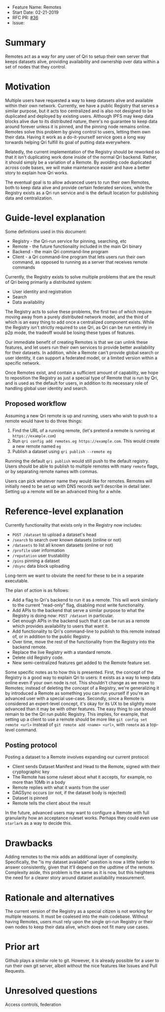 - Feature Name: Remotes
- Start Date: 02-21-2019
- RFC PR: [#36](https://github.com/qri-io/rfcs/pull/36)
- Issue: <!-- (leave this empty) -->

# Summary
[summary]: #summary

Remotes act as a way for any user of Qri to setup their own server that keeps datasets alive, providing availability and ownership over data within a set of nodes that they control.

# Motivation
[motivation]: #motivation

Multiple users have requested a way to keep datasets alive and available within their own network. Currently, we have a public Registry that serves a similar purpose, but it acts too centralized and is also not designed to be duplicated and deployed by existing users. Although IPFS may keep data blocks alive due to its distributed nature, there's no guarantee to keep data around forever unless it is pinned, and the pinning node remains online. Remotes solve this problem by giving control to users, letting them own their data. Having it work as a do-it-yourself service goes a long way torwards helping Qri fulfill its goal of putting data everywhere.

Relatedly, the current implementation of the Registry should be reworked so that it isn't duplicating work done inside of the normal Qri backend. Rather, it should simply be a variation of a Remote. By avoiding code duplicated across code bases, we will make maintenance easier and have a better story to explain how Qri works.

The eventual goal is to allow advanced users to run their own Remotes, both to keep data alive and provide certain federated services, while the Registry exists as a Qri run service and is the default location for publishing data and centralization.

# Guide-level explanation
[guide-level-explanation]: #guide-level-explanation

Some definitions used in this document:

* Registry - the Qri-run service for pinning, searching, etc
* Remote - the future functionality included in the main Qri binary
* Backend - the main Qri command-line program
* Client - a Qri command-line program that lets users run their own command, as opposed to running as a server that receives remote commands

Currently, the Registry exists to solve multiple problems that are the result of Qri being primarily a distributed system:

* User identity and registration
* Search
* Data availability

The Registry acts to solve these problems, the first two of which require moving away from a purely distributed network model, and the third of which is an easy thing to add once a centralized component exists. While the Registry isn't strictly required to use Qri, as Qri can be run entirely in p2p mode, the tradeoff would be losing these types of features.

Our immediate benefit of creating Remotes is that we can unlink these features, and let users run their own services to provide better availability for their datasets. In addition, while a Remote can't provide global search or user identity, it can support a federated model, or a limited version within a specific network.

Once Remotes exist, and contain a sufficient amount of capability, we hope to reposition the Registry as just a special type of Remote that is run by Qri, and is used as the default for users, in addition to its necessary role of handling global user identity and search.

## Proposed workflow

Assuming a new Qri remote is up and running, users who wish to push to a remote would have to do three things:

1. Find the URL of a running remote, (let's pretend a remote is running at `https://example.com`)
2. Run `qri config add remotes.eg https://example.com`. This would create a new remote named `eg`
3. Publish a dataset using `qri publish --remote eg`

Running the default `qri publish` would still push to the default registry. Users should be able to publish to multiple remotes with many `remote` flags, or by separating remote names with commas.

Users can pick whatever name they would like for remotes. Remotes will initially need to be set up with DNS records we'll describe in detail later. Setting up a remote will be an advanced thing for a while.

# Reference-level explanation
[reference-level-explanation]: #reference-level-explanation

Currently functionality that exists only in the Registry now includes:

* `POST /dataset` to upload a dataset's head
* `/search` to search over known datasets (online or not)
* `/datasets` to list all known datasets (online or not)
* `/profile` user information
* `/reputation` user trustability
* `/pins` pinning a dataset
* `/dsync` data block uploading

Long-term we want to obviate the need for these to be in a separate executable.

The plan of action is as follows:

* Add a flag to Qri's backend to run it as a remote. This will work similarly to the current "read-only" flag, disabling most write functionality.
* Add APIs to the backend that serve a similar purpose to what the Registry is doing now: `POST /dataset` in particular.
* Get enough APIs in the backend such that it can be run as a remote which provides availability to users that want it.
* Add functionality to Qri's command-line to publish to this remote instead of, or in addition to the public Registry.
* Over time, move the rest of the functionality from the Registry into the backend remote.
* Replace the live Registry with a standard remote.
* Delete old Registry code.
* New semi-centralized features get added to the Remote feature set.

Some specific notes as to how this is presented. First, the concept of the Registry is a good way to explain Qri to users: it exists as a way to keep data online even if your own node is not. This shouldn't change as we move to Remotes; instead of deleting the _concept_ of a Registry, we're generalizing it by introduced a Remote as something you can run yourself if you're an advanced user with a special use-case. Secondly, since a Remote is considered an expert-level concept, it's okay for its UX to be slightly more advanced than it may be with other features. The easy thing to use should remain to be the Qri run public Registry. This implies, for example, that setting up a client to use a remote should be more like `git config set remote <url>` instead of `git remote add <name> <url>`, with `remote` as a top-level command.

## Posting protocol

Posting a dataset to a Remote involves expanding our current protocol:

* Client sends Dataset Manifest and Head to the Remote, signed with their cryptographic key
* The Remote has some ruleset about what it accepts, for example, no more than 10Mb in a body
* Remote replies with what it wants from the user
* DAGSync occurs (or not, if the dataset body is rejected)
* Dataset is pinned
* Remote tells the client about the result

In the future, advanced users may want to configure a Remote with full granularity how an acceptance ruleset works. Perhaps they could even use `starlark` as a way to decide this.

# Drawbacks
[drawbacks]: #drawbacks

Adding remotes to the mix adds an additional layer of complexity. Specifically, the "is my dataset available" question is now a little harder to answer consistently, given that it'll depend on the updtime of the remote. Complexity aside, this problem is the same as it is now, but this heightens the need for a clearer story around dataset availability measurement.

# Rationale and alternatives
[rationale-and-alternatives]: #rationale-and-alternatives

The current version of the Registry as a special citizen is not working for multiple reasons. It must be coalesed into the main codebase. Without having Remotes, users must rely upon the single qri-run Registry or their own nodes to keep their data alive, which does not fit many use cases.

# Prior art
[prior-art]: #prior-art

Github plays a similar role to git. However, it is already possible for a user to run their own git server, albeit without the nice features like Issues and Pull Requests.

# Unresolved questions
[unresolved-questions]: #unresolved-questions

Access controls, federation


